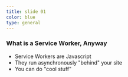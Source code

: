```yaml
---
title: slide 01
color: blue
type: general
---
```

### What is a Service Worker, Anyway

* Service Workers are Javascript
* They run asynchronously "behind" your site
* You can do "cool stuff"
